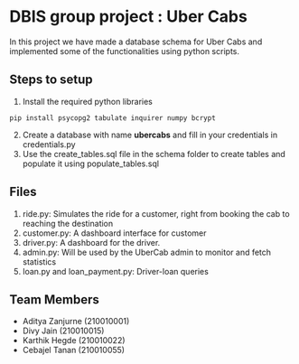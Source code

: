
# DBIS group project : Uber Cabs
In this project we have made a database schema for Uber Cabs and implemented some of the functionalities using python scripts.

## Steps to setup
1) Install the required python libraries
```
pip install psycopg2 tabulate inquirer numpy bcrypt
```
2) Create a database with name **ubercabs** and fill in your credentials in credentials.py
3) Use the create_tables.sql file in the schema folder to create tables and populate it using populate_tables.sql

## Files
1) ride.py: Simulates the ride for a customer, right from booking the cab to reaching the destination
2) customer.py: A dashboard interface for customer
3) driver.py: A dashboard for the driver.
4) admin.py: Will be used by the UberCab admin to monitor and fetch statistics
5) loan.py and loan_payment.py: Driver-loan queries
  
## Team Members
- Aditya Zanjurne (210010001)
- Divy Jain (210010015)
- Karthik Hegde (210010022)
- Cebajel Tanan (210010055)
